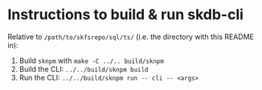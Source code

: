 # Instructions to build & run skdb-cli

Relative to `/path/to/skfsrepo/sql/ts/` (i.e. the directory with this README
in):

1. Build `sknpm` with `make -C ../.. build/sknpm`
2. Build the CLI: `../../build/sknpm build`
3. Run the CLI: `../../build/sknpm run -- cli -- <args>`
